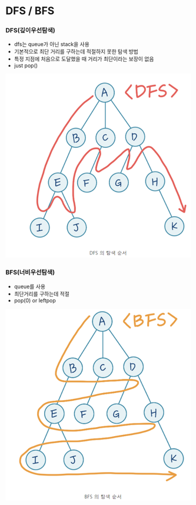 # DFS / BFS

### DFS(깊이우선탐색)

- dfs는 queue가 아닌 stack을 사용
- 기본적으로 최단 거리를 구하는데 적절하지 못한 탐색 방법
- 특정 지점에 처음으로 도달했을 때 거리가 최단이라는 보장이 없음
- just pop()

![image-20210830003035505](dfs&bfs.assets/image-20210830003035505.png)

### BFS(너비우선탐색)

- queue를 사용
- 최단거리를 구하는데 적절
- pop(0) or leftpop

![image-20210830003246488](dfs&bfs.assets/image-20210830003246488.png)